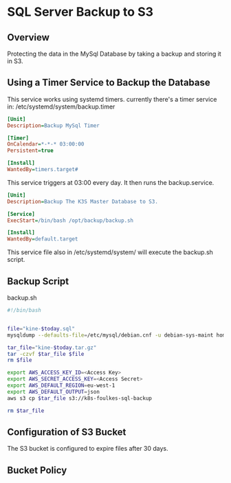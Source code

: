 # SQL Server Backup to S3


## Overview

Protecting the data in the MySql Database by taking a backup and storing it in S3.

## Using a Timer Service to Backup the Database

This service works using systemd timers. currently there's a timer service in: /etc/systemd/system/backup.timer

```ini
[Unit]
Description=Backup MySql Timer

[Timer]
OnCalendar=*-*-* 03:00:00
Persistent=true

[Install]
WantedBy=timers.target#
```

This service triggers at 03:00 every day. It then runs the backup.service.

```ini
[Unit]
Description=Backup The K3S Master Database to S3.

[Service]
ExecStart=/bin/bash /opt/backup/backup.sh

[Install]
WantedBy=default.target
```

This service file also in /etc/systemd/system/ will execute the backup.sh script.

## Backup Script

backup.sh



```bash
#!/bin/bash


file="kine-$today.sql"
mysqldump --defaults-file=/etc/mysql/debian.cnf -u debian-sys-maint homelab > $file

tar_file="kine-$today.tar.gz"
tar -czvf $tar_file $file
rm $file

export AWS_ACCESS_KEY_ID=<Access Key>
export AWS_SECRET_ACCESS_KEY=<Access Secret>
export AWS_DEFAULT_REGION=eu-west-1
export AWS_DEFAULT_OUTPUT=json
aws s3 cp $tar_file s3://k8s-foulkes-sql-backup

rm $tar_file
```

## Configuration of S3 Bucket

The S3 bucket is configured to expire files after 30 days.

## Bucket Policy
```json


```